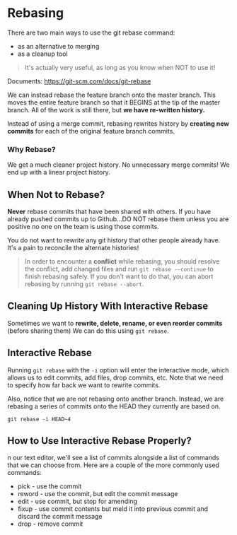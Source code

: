 # Rebasing

There are two main ways to use the git rebase command:

- as an alternative to merging
- as a cleanup tool

> It's actually very useful, as long as you know when NOT to use it!

Documents: https://git-scm.com/docs/git-rebase

We can instead rebase the feature branch onto the master branch. This moves the entire feature branch so that it BEGINS at the tip of the master branch. All of the work is still there, but **we have re-written history.**

Instead of using a merge commit, rebasing rewrites history by **creating new commits** for each of the original feature branch commits.

### Why Rebase?

We get a much cleaner project history. No unnecessary merge commits! We end up with a linear project history.

## When Not to Rebase?

**Never** rebase commits that have been shared with others. If you have already pushed commits up to Github...DO NOT rebase them unless you are positive no one on the team is using those commits.

You do not want to rewrite any git history that other people already have. It's a pain to reconcile the alternate histories!

> In order to encounter a **conflict** while rebasing, you should resolve the conflict, add changed files and run `git rebase --continue` to finish rebasing safely. If you don't want to do that, you can abort rebasing by running `git rebase --abort`.

## Cleaning Up History With Interactive Rebase

Sometimes we want to **rewrite, delete, rename, or even reorder commits** (before sharing them)
We can do this using `git rebase`.

## Interactive Rebase

Running `git rebase` with the `-i` option will enter the interactive mode, which allows us to edit commits, add files, drop commits, etc. Note that we need to specify how far back we want to rewrite commits.

Also, notice that we are not rebasing onto another branch. Instead, we are rebasing a series of commits onto the HEAD they currently are based on.

`git rebase -i HEAD~4`

## How to Use Interactive Rebase Properly?

n our text editor, we'll see a list of commits alongside a list of commands that we can choose from. Here are a couple of the more commonly used commands:

- pick - use the commit
- reword - use the commit, but edit the commit message
- edit - use commit, but stop for amending
- fixup - use commit contents but meld it into previous commit and discard the commit message
- drop - remove commit
